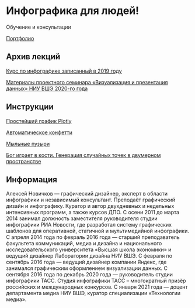 # Инфографика для людей!

Обучение и консультации

[Портфолио](http://dataviz.ru)

## Архив лекций

[Курс по инфографике записанный в 2019 году](https://www.youtube.com/playlist?list=PLWRngzwNyOI6OtmEuveDE9g-Mz9tpv_XM)

[Материалы проектного семинара «Визуализация и презентация данных» НИУ ВШЭ 2020-го года](https://youtube.com/playlist?list=PLWRngzwNyOI4PrgYsrgGg4rQeSVBy1rCF) 

## Инструкции

[Простейший график Plotly](https://github.com/novichkovnet/tutorials/blob/master/covid_stat_plotly.ipynb)

[Автоматическое конфетти](https://github.com/novichkovnet/codart/blob/master/Random_Dots/Random_03.ipynb)

[Мыльные пузыри](https://github.com/novichkovnet/codart/blob/master/Random_Dots/Random_02.ipynb)

[Бог играет в кости. Генерация случайных точек в двумерном пространстве](https://github.com/novichkovnet/codart/blob/master/Random_Dots/Random_01.ipynb)

## Информация

Алексей Новичков — графический дизайнер, эксперт в области инфографики и независимый консультант. Преподаёт графический дизайн и инфографику. Куратор и автор двухдневных и недельных интенсивных программ, а также курсов ДПО. С осени 2011 до марта 2014 занимал должность заместителя руководителя студии инфографики РИА Новости, где разработал систему графических шаблонов для оперативной, статичной и мультимедийной инфографики. С апреля 2014 года по февраль 2016 года — старший преподаватель факультета коммуникаций, медиа и дизайна и национального исследовательского университета «Высшая школа экономики» и ведущий дизайнер Лаборатории дизайна НИУ ВШЭ. С февраля по сентябрь 2016 года — ведущий дизайнер компании Яндекс, где занимался графическим оформлением визуализации данных. С сентября 2016 года по декабрь 2020 года — руководитель студии инфографики ТАСС. Студия инфографики ТАСС – многократный призёр российских и международных конкурсов. С января 2021 года — доцент департамента медиа НИУ ВШЭ, куратор специализации «Технологии медиа».
